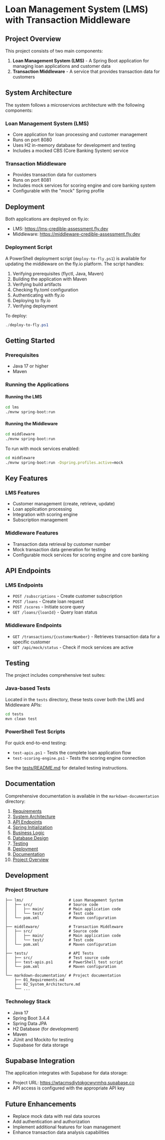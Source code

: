 # Loan Management System (LMS) with Transaction Middleware

## Project Overview
This project consists of two main components:
1. **Loan Management System (LMS)** - A Spring Boot application for managing loan applications and customer data
2. **Transaction Middleware** - A service that provides transaction data for customers

## System Architecture

The system follows a microservices architecture with the following components:

### Loan Management System (LMS)
- Core application for loan processing and customer management
- Runs on port 8080
- Uses H2 in-memory database for development and testing
- Includes a mocked CBS (Core Banking System) service

### Transaction Middleware
- Provides transaction data for customers
- Runs on port 8081
- Includes mock services for scoring engine and core banking system
- Configurable with the "mock" Spring profile

## Deployment

Both applications are deployed on fly.io:
- LMS: https://lms-credible-assessment.fly.dev
- Middleware: https://middleware-credible-assessment.fly.dev

### Deployment Script
A PowerShell deployment script (`deploy-to-fly.ps1`) is available for updating the middleware on the fly.io platform. The script handles:

1. Verifying prerequisites (flyctl, Java, Maven)
2. Building the application with Maven
3. Verifying build artifacts
4. Checking fly.toml configuration
5. Authenticating with fly.io
6. Deploying to fly.io
7. Verifying deployment

To deploy:
```powershell
./deploy-to-fly.ps1
```

## Getting Started

### Prerequisites
- Java 17 or higher
- Maven

### Running the Applications

#### Running the LMS
```bash
cd lms
./mvnw spring-boot:run
```

#### Running the Middleware
```bash
cd middleware
./mvnw spring-boot:run
```

To run with mock services enabled:
```bash
cd middleware
./mvnw spring-boot:run -Dspring.profiles.active=mock
```

## Key Features

### LMS Features
- Customer management (create, retrieve, update)
- Loan application processing
- Integration with scoring engine
- Subscription management

### Middleware Features
- Transaction data retrieval by customer number
- Mock transaction data generation for testing
- Configurable mock services for scoring engine and core banking

## API Endpoints

### LMS Endpoints
- `POST /subscriptions` - Create customer subscription
- `POST /loans` - Create loan request
- `POST /scores` - Initiate score query
- `GET /loans/{loanId}` - Query loan status

### Middleware Endpoints
- `GET /transactions/{customerNumber}` - Retrieves transaction data for a specific customer
- `GET /api/mock/status` - Check if mock services are active

## Testing

The project includes comprehensive test suites:

### Java-based Tests
Located in the `tests` directory, these tests cover both the LMS and Middleware APIs:

```bash
cd tests
mvn clean test
```

### PowerShell Test Scripts
For quick end-to-end testing:

- `test-apis.ps1` - Tests the complete loan application flow
- `test-scoring-engine.ps1` - Tests the scoring engine connection

See the [tests/README.md](tests/README.md) for detailed testing instructions.

## Documentation

Comprehensive documentation is available in the `markdown-documentation` directory:

1. [Requirements](markdown-documentation/01_Requirements.md)
2. [System Architecture](markdown-documentation/02_System_Architecture.md)
3. [API Endpoints](markdown-documentation/03_API_Endpoints.md)
4. [Spring Initialization](markdown-documentation/04_Spring_Init.md)
5. [Business Logic](markdown-documentation/05_Business_Logic.md)
6. [Database Design](markdown-documentation/06_Database_Design.md)
7. [Testing](markdown-documentation/07_Testing.md)
8. [Deployment](markdown-documentation/08_Deployment.md)
9. [Documentation](markdown-documentation/09_Documentation.md)
10. [Project Overview](markdown-documentation/project-overview.md)

## Development

### Project Structure

```
├── lms/                    # Loan Management System
│   ├── src/                # Source code
│   │   ├── main/           # Main application code
│   │   └── test/           # Test code
│   └── pom.xml             # Maven configuration
│
├── middleware/             # Transaction Middleware
│   ├── src/                # Source code
│   │   ├── main/           # Main application code
│   │   └── test/           # Test code
│   └── pom.xml             # Maven configuration
│
├── tests/                  # API Tests
│   ├── src/                # Test source code
│   ├── test-apis.ps1       # PowerShell test script
│   └── pom.xml             # Maven configuration
│
└── markdown-documentation/ # Project documentation
    ├── 01_Requirements.md
    ├── 02_System_Architecture.md
    └── ...
```

### Technology Stack
- Java 17
- Spring Boot 3.4.4
- Spring Data JPA
- H2 Database (for development)
- Maven
- JUnit and Mockito for testing
- Supabase for data storage

## Supabase Integration
The application integrates with Supabase for data storage:
- Project URL: https://wtacmsdiytqkgcwyrmhq.supabase.co
- API access is configured with the appropriate API key

## Future Enhancements
- Replace mock data with real data sources
- Add authentication and authorization
- Implement additional features for loan management
- Enhance transaction data analysis capabilities
